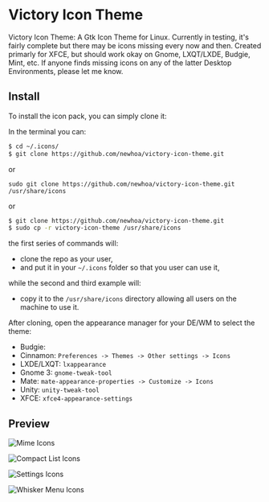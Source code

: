 # Victory Icon Theme

Victory Icon Theme: A Gtk Icon Theme for Linux. Currently in testing, it's fairly complete but there may be icons missing every now and then. Created primarly for XFCE, but should work okay on Gnome, LXQT/LXDE, Budgie, Mint, etc. If anyone finds missing icons on any of the latter Desktop Environments, please let me know.

## Install

To install the icon pack, you can simply clone it:

In the terminal you can:

```bash
$ cd ~/.icons/
$ git clone https://github.com/newhoa/victory-icon-theme.git
```

or

``sudo git clone https://github.com/newhoa/victory-icon-theme.git /usr/share/icons``

or

```bash
$ git clone https://github.com/newhoa/victory-icon-theme.git
$ sudo cp -r victory-icon-theme /usr/share/icons
```

the first series of commands  will:

- clone the repo as your user,
-  and put it in your `~/.icons` folder so that you user can use it, 

while the second and third example will:

- copy it to the `/usr/share/icons` directory allowing all users on the machine to use it. 

After cloning, open the appearance manager for your DE/WM to select the theme:

- Budgie:
- Cinnamon: `Preferences -> Themes -> Other settings -> Icons`
- LXDE/LXQT: `lxappearance`
- Gnome 3: `gnome-tweak-tool`
- Mate: `mate-appearance-properties -> Customize -> Icons`
- Unity: `unity-tweak-tool`
- XFCE: `xfce4-appearance-settings`


## Preview

![Mime Icons](https://i.imgur.com/U1jPRDp.png "Mime Icons")

![Compact List Icons](https://i.imgur.com/QvU5LAv.png "Compact/Detailed List Icons")

![Settings Icons](https://i.imgur.com/7iBiQeg.png "Settings Icons")

![Whisker Menu Icons](https://i.imgur.com/k7LjPX5.png "Whisker Menu Icons")

